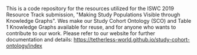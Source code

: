 This is a code repository for the resources utilized for the ISWC 2019 Resource Track submission, "Making Study Populations Visible through Knowledge Graphs". Wes make our Study Cohort Ontology (SCO) and Table 1 Knowledge Graphs available for reuse, and for anyone who wants to contribute to our work. 
Please refer to our website for further documentation and details: https://tetherless-world.github.io/study-cohort-ontology/index

